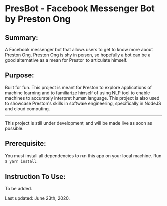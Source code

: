 # PresBot - Facebook Messenger Bot by Preston Ong

## Summary:
A Facebook messenger bot that allows users to get to know more about Preston Ong. 
Preston Ong is shy in person, so hopefully a bot can be a good alternative as a mean for Preston to articulate himself.

## Purpose:
Built for fun. This project is meant for Preston to explore applications of machine learning and to familiarize himself of using NLP tool to enable machines to accurately interpret human language. This project is also used to showcase Preston's skills in software engineering, specifically in NodeJS and cloud computing.

----------

This project is still under development, and will be made live as soon as possible.

## Prerequisite:
You must install all dependencies to run this app on your local machine. Run `$ yarn install`.

## Instruction To Use:
To be added.

Last updated: June 23th, 2020.
